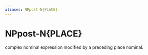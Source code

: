```yaml
---
aliases: NPpost-N{PLACE}
---
```

# NPpost-N{PLACE}

complex nominal expression modified by a preceding place nominal.